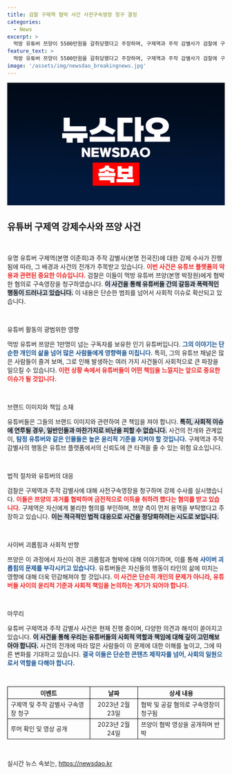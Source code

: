 ```yaml
---
title: 검찰 구제역 협박 사건 사전구속영장 청구 결정
categories:
  - News
excerpt: >
  먹방 유튜버 쯔양이 5500만원을 갈취당했다고 주장하며, 구제역과 주작 감별사가 검찰에 구속 영장 청구를 당했습니다. 과거 폭행과 협박에 시달린 쯔양의 충격적인 이야기가 드러나며 논란이 확산되고 있습니다! 클릭하세요!
feature_text: >
  먹방 유튜버 쯔양이 5500만원을 갈취당했다고 주장하며, 구제역과 주작 감별사가 검찰에 구속 영장 청구를 당했습니다. 과거 폭행과 협박에 시달린 쯔양의 충격적인 이야기가 드러나며 논란이 확산되고 있습니다! 클릭하세요!
image: '/assets/img/newsdao_breakingnews.jpg'
---
```


<p><img src="/assets/img/newsdao_breakingnews.jpg" alt="pcversion 속보" /></p>

<h2 data-ke-size="size26">유튜버 구제역 강제수사와 쯔양 사건</h2>

<p data-ke-size="size16">&nbsp;</p>

<p>유명 유튜버 구제역(본명 이준희)과 주작 감별사(본명 전국진)에 대한 강제 수사가 진행됨에 따라, 그 배경과 사건의 전개가 주목받고 있습니다. <b><span style="color: #ee2323;">이번 사건은 유튜브 플랫폼의 악용과 관련된 중요한 이슈입니다.</span></b> 검찰은 이들이 먹방 유튜버 쯔양(본명 박정원)에게 협박한 혐의로 구속영장을 청구하였습니다. <b><span style="background-color: #21538527;">이 사건을 통해 유튜버들 간의 갈등과 폭력적인 행동이 드러나고 있습니다.</span></b> 이 내용은 단순한 범죄를 넘어서 사회적 이슈로 확산되고 있습니다.</p>

<p data-ke-size="size16">&nbsp;</p>

<p>유튜버 활동의 광범위한 영향</p>

<p>먹방 유튜버 쯔양은 1만명이 넘는 구독자를 보유한 인기 유튜버입니다. <b><span style="color: #1a5490;">그의 이야기는 단순한 개인의 삶을 넘어 많은 사람들에게 영향력을 미칩니다.</span></b> 특히, 그의 유튜브 채널은 많은 사람들이 즐겨 보며, 그로 인해 발생하는 여러 가지 사건들이 사회적으로 큰 파장을 일으킬 수 있습니다. <b><span style="color: #ee2323;">이런 상황 속에서 유튜버들이 어떤 책임을 느낄지는 앞으로 중요한 이슈가 될 것입니다.</span></b> </p>

<p data-ke-size="size16">&nbsp;</p>

<p>브랜드 이미지와 책임 소재</p>

<p>유튜버들은 그들의 브랜드 이미지와 관련하여 큰 책임을 져야 합니다. <b><span style="background-color: #21538527;">특히, 사회적 이슈에 연루될 경우, 일반인들과 마찬가지로 비난을 피할 수 없습니다.</span></b> 사건의 전개와 관계없이, <b><span style="color: #1a5490;">탐정 유튜버와 같은 인물들은 높은 윤리적 기준을 지켜야 할 것입니다.</span></b> 구제역과 주작 감별사의 행동은 유튜브 플랫폼에서의 신뢰도에 큰 타격을 줄 수 있는 위험 요소입니다. </p>

<p data-ke-size="size16">&nbsp;</p>

<p>법적 절차와 유튜버의 대응</p>

<p>검찰은 구제역과 주작 감별사에 대해 사전구속영장을 청구하며 강제 수사를 실시했습니다. <b><span style="color: #ee2323;">이들은 쯔양의 과거를 협박하며 금전적으로 이득을 취하려 했다는 혐의를 받고 있습니다.</span></b> 구제역은 자신에게 불리한 혐의를 부인하며, 쯔양 측이 먼저 용역을 부탁했다고 주장하고 있습니다. <b><span style="background-color: #21538527;">이는 적극적인 법적 대응으로 사건을 정당화하려는 시도로 보입니다.</span></b> </p>

<p data-ke-size="size16">&nbsp;</p>

<p>사이버 괴롭힘과 사회적 반향</p>

<p>쯔양은 이 과정에서 자신이 겪은 괴롭힘과 협박에 대해 이야기하며, 이를 통해 <b><span style="color: #1a5490;">사이버 괴롭힘의 문제를 부각시키고 있습니다.</span></b> 유튜버들은 자신들의 행동이 타인의 삶에 미치는 영향에 대해 더욱 민감해져야 할 것입니다. <b><span style="color: #ee2323;">이 사건은 단순히 개인의 문제가 아니라, 유튜버들 사이의 윤리적 기준과 사회적 책임을 논의하는 계기가 되어야 합니다.</span></b></p>

<p data-ke-size="size16">&nbsp;</p>

<p>마무리</p>

<p>유튜버 구제역과 주작 감별사 사건은 현재 진행 중이며, 다양한 의견과 해석이 쏟아지고 있습니다. <b><span style="background-color: #21538527;">이 사건을 통해 우리는 유튜버들의 사회적 역할과 책임에 대해 깊이 고민해보아야 합니다.</span></b> 사건의 전개에 따라 많은 사람들이 이 문제에 대한 이해를 높이고, 그에 따른 변화를 기대하고 있습니다. <b><span style="color: #1a5490;">결국 이들은 단순한 콘텐츠 제작자를 넘어, 사회의 일원으로서 역할을 다해야 합니다.</span></b> </p>

<p data-ke-size="size16">&nbsp;</p>

<table style="width: 100%; border-collapse: collapse;">
    <tr>
        <th style="border: 1px solid black;">이벤트</th>
        <th style="border: 1px solid black;">날짜</th>
        <th style="border: 1px solid black;">상세 내용</th>
    </tr>
    <tr>
        <td style="border: 1px solid black;">구제역 및 주작 감별사 구속영장 청구</td>
        <td style="border: 1px solid black; text-align: center;">2023년 2월 23일</td>
        <td style="border: 1px solid black;">협박 및 공갈 혐의로 구속영장이 청구됨</td>
    </tr>
    <tr>
        <td style="border: 1px solid black;">루머 확인 및 영상 공개</td>
        <td style="border: 1px solid black; text-align: center;">2023년 2월 24일</td>
        <td style="border: 1px solid black;">쯔양이 협박 영상을 공개하며 반박</td>
    </tr>
</table>

<p data-ke-size="size16">&nbsp;</p>
실시간 뉴스 속보는, <a href="https://newsdao.kr" rel="dofollow">https://newsdao.kr</a>


